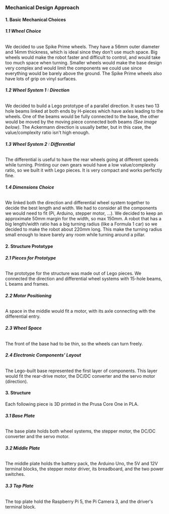### Mechanical Design Approach

#### 1\. Basic Mechanical Choices

###### **1.1 Wheel Choice**

We decided to use Spike Prime wheels. They have a 56mm outer diameter and 14mm thickness, which is ideal since they don't use much space. Big wheels would make the robot faster and difficult to control, and would take too much space when turning. Smaller wheels would make the base design very complex and would limit the components we could use since everything would be barely above the ground. The Spike Prime wheels also have lots of grip on vinyl surfaces. 



###### **1.2 Wheel System 1 : Direction** 

We decided to build a Lego prototype of a parallel direction. It uses two 13 hole beams linked at both ends by H-pieces which have axles leading to the wheels. One of the beams would be fully connected to the base, the other would be moved by the moving piece connected both beams *(See image below)*. The Ackermann direction is usually better, but in this case, the value/complexity ratio isn't high enough.



###### **1.3 Wheel System 2 : Differential** 

The differential is useful to have the rear wheels going at different speeds while turning. Printing our own gears would have a low value/complexity ratio, so we built it with Lego pieces. It is very compact and works perfectly fine.



###### **1.4 Dimensions Choice**

We linked both the direction and differential wheel system together to decide the best length and width. We had to consider all the components we would need to fit (Pi, Arduino, stepper motor, ...). We decided to keep an approximate 50mm margin for the width, so max 150mm. A robot that has a big length/width ratio has a big turning radius (like a Formula 1 car) so we decided to make the robot about 220mm long. This make the turning radius small enough to leave barely any room while turning around a pillar. 



#### 2\. Structure Prototype

###### **2.1 Pieces for Prototype**

The prototype for the structure was made out of Lego pieces. We connected the direction and differential wheel systems with 15-hole beams, L beams and frames. 



###### **2.2 Motor Positioning** 

A space in the middle would fit a motor, with its axle connecting with the differential entry. 



###### **2.3 Wheel Space**

The front of the base had to be thin, so the wheels can turn freely.



###### **2.4 Electronic Components' Layout**

The Lego-built base represented the first layer of components. This layer would fit the rear-drive motor, the DC/DC converter and the servo motor (direction). 



#### 3\. Structure

Each following piece is 3D printed in the Prusa Core One in PLA.

###### **3.1 Base Plate**

The base plate holds both wheel systems, the stepper motor, the DC/DC converter and the servo motor. 



###### **3.2 Middle Plate** 

The middle plate holds the battery pack, the Arduino Uno, the 5V and 12V terminal blocks, the stepper motor driver, its breadboard, and the two power switches. 



###### **3.3 Top Plate**

The top plate hold the Raspberry Pi 5, the Pi Camera 3, and the driver's terminal block. 





